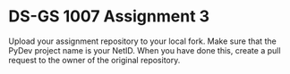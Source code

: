 DS-GS 1007 Assignment 3
=======================

Upload your assignment repository to your local fork.
Make sure that the PyDev project name is your NetID.
When you have done this, create a pull request to the owner of the original repository.
